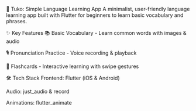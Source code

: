 📱 Tuko: Simple Language Learning App
A minimalist, user-friendly language learning app built with Flutter for beginners to learn basic vocabulary and phrases.

✨ Key Features
📚 Basic Vocabulary - Learn common words with images & audio

🎙 Pronunciation Practice - Voice recording & playback

🔄 Flashcards - Interactive learning with swipe gestures


🛠 Tech Stack
Frontend: Flutter (iOS & Android)

Audio: just_audio & record

Animations: flutter_animate
